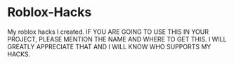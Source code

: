 # Roblox-Hacks
My roblox hacks I created.
IF YOU ARE GOING TO USE THIS IN YOUR PROJECT, PLEASE MENTION THE NAME AND WHERE TO GET THIS. I WILL GREATLY APPRECIATE THAT AND I WILL KNOW WHO SUPPORTS MY HACKS.
